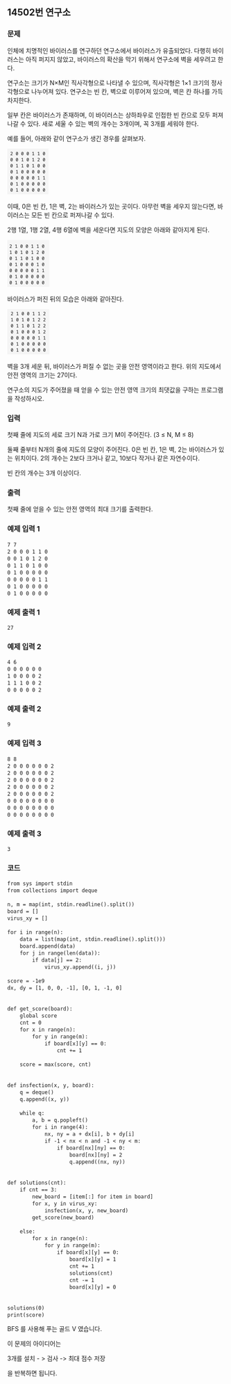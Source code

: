## 14502번 연구소

### 문제

인체에 치명적인 바이러스를 연구하던 연구소에서 바이러스가 유출되었다. 다행히 바이러스는 아직 퍼지지 않았고, 바이러스의 확산을 막기 위해서 연구소에 벽을 세우려고 한다.

연구소는 크기가 N×M인 직사각형으로 나타낼 수 있으며, 직사각형은 1×1 크기의 정사각형으로 나누어져 있다. 연구소는 빈 칸, 벽으로 이루어져 있으며, 벽은 칸 하나를 가득 차지한다. 

일부 칸은 바이러스가 존재하며, 이 바이러스는 상하좌우로 인접한 빈 칸으로 모두 퍼져나갈 수 있다. 새로 세울 수 있는 벽의 개수는 3개이며, 꼭 3개를 세워야 한다.

예를 들어, 아래와 같이 연구소가 생긴 경우를 살펴보자.

![img_1.png](img_1.png)

이때, 0은 빈 칸, 1은 벽, 2는 바이러스가 있는 곳이다. 아무런 벽을 세우지 않는다면, 바이러스는 모든 빈 칸으로 퍼져나갈 수 있다.

2행 1열, 1행 2열, 4행 6열에 벽을 세운다면 지도의 모양은 아래와 같아지게 된다.

![img_2.png](img_2.png)

바이러스가 퍼진 뒤의 모습은 아래와 같아진다.

![img_3.png](img_3.png)

벽을 3개 세운 뒤, 바이러스가 퍼질 수 없는 곳을 안전 영역이라고 한다. 위의 지도에서 안전 영역의 크기는 27이다.

연구소의 지도가 주어졌을 때 얻을 수 있는 안전 영역 크기의 최댓값을 구하는 프로그램을 작성하시오.

### 입력

첫째 줄에 지도의 세로 크기 N과 가로 크기 M이 주어진다. (3 ≤ N, M ≤ 8)

둘째 줄부터 N개의 줄에 지도의 모양이 주어진다. 0은 빈 칸, 1은 벽, 2는 바이러스가 있는 위치이다. 2의 개수는 2보다 크거나 같고, 10보다 작거나 같은 자연수이다.

빈 칸의 개수는 3개 이상이다.
### 출력

첫째 줄에 얻을 수 있는 안전 영역의 최대 크기를 출력한다.

### 예제 입력 1

```
7 7
2 0 0 0 1 1 0
0 0 1 0 1 2 0
0 1 1 0 1 0 0
0 1 0 0 0 0 0
0 0 0 0 0 1 1
0 1 0 0 0 0 0
0 1 0 0 0 0 0
```

### 예제 출력 1

```
27
```

### 예제 입력 2
```
4 6
0 0 0 0 0 0
1 0 0 0 0 2
1 1 1 0 0 2
0 0 0 0 0 2
```

### 예제 출력 2
```
9
```


### 예제 입력 3
```
8 8
2 0 0 0 0 0 0 2
2 0 0 0 0 0 0 2
2 0 0 0 0 0 0 2
2 0 0 0 0 0 0 2
2 0 0 0 0 0 0 2
0 0 0 0 0 0 0 0
0 0 0 0 0 0 0 0
0 0 0 0 0 0 0 0
```

### 예제 출력 3
```
3
```

### 코드

```python3
from sys import stdin
from collections import deque

n, m = map(int, stdin.readline().split())
board = []
virus_xy = []

for i in range(n):
    data = list(map(int, stdin.readline().split()))
    board.append(data)
    for j in range(len(data)):
        if data[j] == 2:
            virus_xy.append((i, j))

score = -1e9
dx, dy = [1, 0, 0, -1], [0, 1, -1, 0]


def get_score(board):
    global score
    cnt = 0
    for x in range(n):
        for y in range(m):
            if board[x][y] == 0:
                cnt += 1

    score = max(score, cnt)


def insfection(x, y, board):
    q = deque()
    q.append((x, y))

    while q:
        a, b = q.popleft()
        for i in range(4):
            nx, ny = a + dx[i], b + dy[i]
            if -1 < nx < n and -1 < ny < m:
                if board[nx][ny] == 0:
                    board[nx][ny] = 2
                    q.append((nx, ny))


def solutions(cnt):
    if cnt == 3:
        new_board = [item[:] for item in board]
        for x, y in virus_xy:
            insfection(x, y, new_board)
        get_score(new_board)

    else:
        for x in range(n):
            for y in range(m):
                if board[x][y] == 0:
                    board[x][y] = 1
                    cnt += 1
                    solutions(cnt)
                    cnt -= 1
                    board[x][y] = 0


solutions(0)
print(score)

```

BFS 를 사용해 푸는 골드 V 였습니다.

이 문제의 아이디어는


3개를 설치 - > 검사 -> 최대 점수 저장


을 반복하면 됩니다.